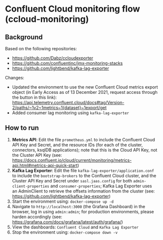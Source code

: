 # Confluent Cloud monitoring flow (ccloud-monitoring)

## Background

Based on the following repositories: 
* https://github.com/Dabz/ccloudexporter
* https://github.com/confluentinc/jmx-monitoring-stacks
* https://github.com/lightbend/kafka-lag-exporter

Changes:
* Updated the environment to use the new Confluent Cloud metrics export object (in Early Access as of 13 December 2021, request access through the button in this link): https://api.telemetry.confluent.cloud/docs#tag/Version-2/paths/~1v2~1metrics~1{dataset}~1export/get
* Added consumer lag monitoring using `kafka-lag-exporter`

## How to run

1. **Metrics API**: Edit the file `prometheus.yml` to include the Confluent Cloud API Key and Secret, and the resource IDs (for each of the cluster, connectors, ksqlDB applications); note that this is the Cloud API Key, not the Cluster API Key (see: https://docs.confluent.io/cloud/current/monitoring/metrics-api.html#metrics-api-quick-start)
2. **Kafka Lag Exporter**: Edit the file `kafka-lag-exporter/application.conf` to include the `bootstrap-brokers` to the Confluent Cloud cluster, and the Cluster API Key and Secret under `sasl.jaas.config` for both `admin-client-properties` and `consumer-properties`; Kafka Lag Exporter uses an AdminClient to retrieve the offsets information from the cluster (see: https://github.com/lightbend/kafka-lag-exporter)
3. Start the environment using: `docker-compose up -d`
4. Navigate to `http://localhost:3000` (the Grafana Dashboard) in the browser, log in using `admin:admin`; for production environments, please harden accordingly (see: https://grafana.com/docs/grafana/latest/auth/grafana/)
5. View the dashboards: `Confluent Cloud` and `Kafka Lag Exporter`
6. Stop the environment using: `docker-compose down -v`